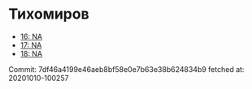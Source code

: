 # Тихомиров
- [16: NA](16.md)
- [17: NA](17.md)
- [18: NA](18.md)

Commit: 7df46a4199e46aeb8bf58e0e7b63e38b624834b9
 fetched at: 20201010-100257
